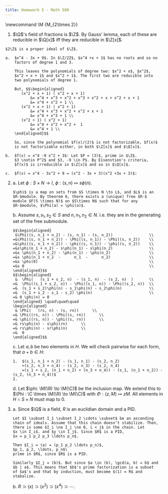 ```yaml
---
title: Homework 5 - Math 500
---
```


\newcommand \M {M_{2\times 2}}
 1.  $\Q$'s field of fractions is $\Z$. By Gauss' lemma, each of these
    are reducible in $\Q[x]$ iff they are reducible in $\Z[x]$.

    $2\Z$ is a proper ideal of $\Z$.

    a.  $x^4 - 3x + 9$. In $\Z/2Z$, $x^4 +x + 1$ has no roots and so no
        factors of degree 1 and 3.

        This leaves the polynomials of degree two: $x^2 + x$, $x^2$,
        $x^2 + x + 1$ and $x^2 + 1$. The first two are reducible into
        two polynomials of degree 1.
        
        But, $$\begin{aligned}
           (x^2 + x + 1) ( x^2 + x + 1) 
               &= x^4 + x^3 + x^2 + x^3 + x^2 + x + x^2 + x + 1 
               &= x^4 + x^2 + 1 \\
           (x^2 + x + 1) ( x^2 + 1) 
               &= x^4 + x^3 + x^2 + x^2 + x + 1 
               &= x^4 + x^3 + 1 \\
           (x^2 + 1) ( x^2 + 1) 
               &= x^4 + x^2 + x^2 +  1 
               &= x^4 + 1 \\
        \end{aligned}$$
        
        So, since the polynomial $f(x)/(2)$ is not factorizable, $f(x)$
        is not factorizable either, in both $\Z[x]$ and $\Q[x]$.

    b.  $f(x) = x^4 -9 x^2 + 3$: Let $P = (3)$, prime in $\Z$.
        $3 \notin P^2$ and $3, -9 \in P$. By Eisenstien's criteria,
        $f(x)$ is irreducible in $\Z[x]$ and so in $\Q[x]$.

    c.  $f(x) = x^4 - 3x^2 + 9 = (x^2 - 3x + 3)(x^2 +3x + 3)$:

2.  a.  Let $\phi: S \times N \to l$, $\phi: (s, n) \mapsto s\phi(n)$.

        $\phi$ is a map on sets from $S \times N \to L$, and $L$ is an
        $R-$module. By theorem 6, there exists a (unique) free $R-$
        module $F(S \times N)$ on $S\times N$ such that for any
        $R-$module, $\Phi(a) = \phi(a)$.

    b.  Assume $s, s_1, s_2 \in S$ and $n, n_1, n_2 \in N$.
        i.e. they are in the generating set of the free submodule.
    
        $$\begin{aligned}
         &\Phi((s, n_1 + n_2) - (s, n_1) - (s, n_2))                \\
        =&\Phi((s, n_1 + n_2)) - \Phi((s, n_1)) - \Phi((s, n_2))    \\
        =&\phi((s, n_1 + n_2)) - \phi((s, n_1)) - \phi((s, n_2))    \\
        =&s\phi(n_1 + n_2) - s\phi(n_1) - s\phi(n_2)                \\
        =&s \phi(n_1 + n_2) - \phi(n_1) - \phi(n_2)                 \\
        =&s \phi(n_1 + n_2  -      n_1  -      n_2)                 \\
        =&s \phi(0)                                                 \\
        =&s 0                                                       \\
        \end{aligned}$$
        $$\begin{aligned}
         &  \Phi(   (s_1 + s_2, n)  - (s_1, n)  - (s_2, n)  )       \\
        =&  \Phi((s_1 + s_2, n)) - \Phi((s_1, n)) - \Phi((s_2, n))  \\
        =&  (s_1 + s_2)\phi(n) - s_1\phi(n) - s_2\phi(n)            \\
        =&  (s_1 + s_2 - s_1 - s_2) \phi(n)                         \\
        =& 0 \phi(n) = 0
        \end{aligned} \quad\quad\quad
        \begin{aligned}
         & \Phi(   (rs, n) - (s, rn))      \\
        =& \Phi((rs, n)) - \Phi((s, rn))      \\
        =& \phi((rs, n)) - \phi((s, rn))      \\
        =& rs\phi(n) - s\phi(rn)      \\
        =& rs\phi(n) - sr\phi(n)      \\
        =&  0 
        \end{aligned}$$
        
    c.  Let $a, b$ be two elements in $H$.
        We will check pairwise for each form, that $a + b \in H$:
        
        1.  $(s_1, n_1 + n_2) - (s_1, n_1) - (s_2, n_2)
            +(s_2, n_3 + n_4) - (s_2, n_3) - (s_2, n_4)
            =(s_1 + s_2, (n_1 + n_2) + (n_3 + n_4)) - (s_1, (n_1 + n_2)) - (s_2, (n_3 + n_4))$
        2.

        
    d.  Let $\phi: \M(\R) \to \M(\C)$ be the inclusion map.
        We extend this to $\Phi : \C \times \M(\R) \to \M(\C)$
        with $\Phi: (z, M) \mapsto zM$.
        All elements in $H\cap S\times N$ must map to $0$.

3.  a.  Since $\Q$ is a field, $R$ is an euclidian domain and a PID.

        Let $I \subset I_1 \subset I_2 \cdots \subset$ be an ascending
        chain of ideals. Assume that this chain doesn't stabilize. Then,
        there is some $I_i \ne I_j \ne 0, i < j$ in the chain. Let
        $x \in I_i$. and $y \in I_j$. Since $R$ is a PID,
        $x = p_1 p_2 p_3 \ldots p_n$.

        Then $I_i = (a) = (p_1 p_2 \ldots p_n)$,
        $p_1, p_2, \ldots, p_n$\
        prime in $R$, since $R$ is a PID.

        Similarly $I_j = (b)$. But since $a \in (b), \gcd(a, b) = b$ and
        $b | a$. This means that $b$'s prime factorization is a subset
        of $a$'s and that by induction, must become $(1) = R$ and
        stabalize.

    b.  $R \supset (x) \supset (x^2) \supset (x^4) \supset \cdots$.
   
